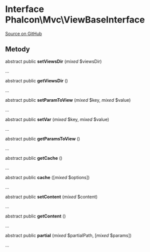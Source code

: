 # Interface **Phalcon\\Mvc\\ViewBaseInterface**

<a href="https://github.com/phalcon/cphalcon/blob/master/phalcon/mvc/viewbaseinterface.zep" class="btn btn-default btn-sm">Source on GitHub</a>

## Metody

abstract public **setViewsDir** (*mixed* $viewsDir)

...

abstract public **getViewsDir** ()

...

abstract public **setParamToView** (*mixed* $key, *mixed* $value)

...

abstract public **setVar** (*mixed* $key, *mixed* $value)

...

abstract public **getParamsToView** ()

...

abstract public **getCache** ()

...

abstract public **cache** ([*mixed* $options])

...

abstract public **setContent** (*mixed* $content)

...

abstract public **getContent** ()

...

abstract public **partial** (*mixed* $partialPath, [*mixed* $params])

...